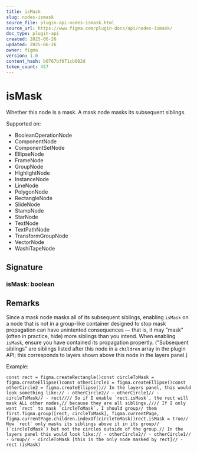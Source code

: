 ```yaml
---
title: isMask
slug: nodes-ismask
source_file: plugin-api-nodes-ismask.html
source_url: https://www.figma.com/plugin-docs/api/nodes-ismask/
doc_type: plugin-api
created: 2025-06-26
updated: 2025-06-26
owner: figma
version: 1.0
content_hash: b0767bf071cb082d
token_count: 457
---
```

# isMask

Whether this node is a mask. A mask node masks its subsequent siblings.

 Supported on:

- BooleanOperationNode
- ComponentNode
- ComponentSetNode
- EllipseNode
- FrameNode
- GroupNode
- HighlightNode
- InstanceNode
- LineNode
- PolygonNode
- RectangleNode
- SlideNode
- StampNode
- StarNode
- TextNode
- TextPathNode
- TransformGroupNode
- VectorNode
- WashiTapeNode

## Signature

### isMask: boolean

## Remarks

Since a mask node masks all of its subsequent siblings, enabling `isMask` on a node that is not in a group-like container designed to stop mask propagation can have unintented consequences — that is, it may "mask" (often in practice, hide) more siblings than you intend. When enabling `isMask`, ensure you have contained its propagation propertly. ("Subsequent siblings" are siblings listed after this node in a `children` array in the plugin API; this corresponds to layers shown above this node in the layers panel.)

Example:

```
const rect = figma.createRectangle()const circleToMask = figma.createEllipse()const otherCircle1 = figma.createEllipse()const otherCircle2 = figma.createEllipse()// In the layers panel, this would look something like:// - otherCircle2// - otherCircle1// - circleToMask// - rect//// So if I enable `rect.isMask`, the rect will mask ALL other nodes,// because they are all siblings.//// If I only want `rect` to mask `circleToMask`, I should group// them first.figma.group([rect, circleToMask], figma.currentPage, figma.currentPage.children.indexOf(circleToMask))rect.isMask = true// Now `rect` only masks its siblings above it in its group// (`circleToMask`) but not the circles outside of the group.// In the layers panel this would look like:// - otherCircle2// - otherCircle1// - Group// - circleToMask [this is the only node masked by rect]// - rect (isMask)
```